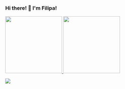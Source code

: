 ### Hi there! 👋 I'm Filipa!

 <div>
  <a href="https://github.com/Filipagit">
  <img height="180em" src="https://github-readme-stats.vercel.app/api?username=Filipagit&show_icons=true&theme=dracula&include_all_commits=true&count_private=true"/>
  <img height="180em" src="https://github-readme-stats.vercel.app/api/top-langs/?username=Filipagit&layout=compact&langs_count=7&theme=dracula"/>
</div>
  <div> 
  
 
  <a href = "mailto:filiparebelo999@outlook.pt"><img src="https://img.shields.io/badge/-Hotmail-%23333?style=for-the-badge&logo=gmail&logoColor=white" target="_blank"></a>
